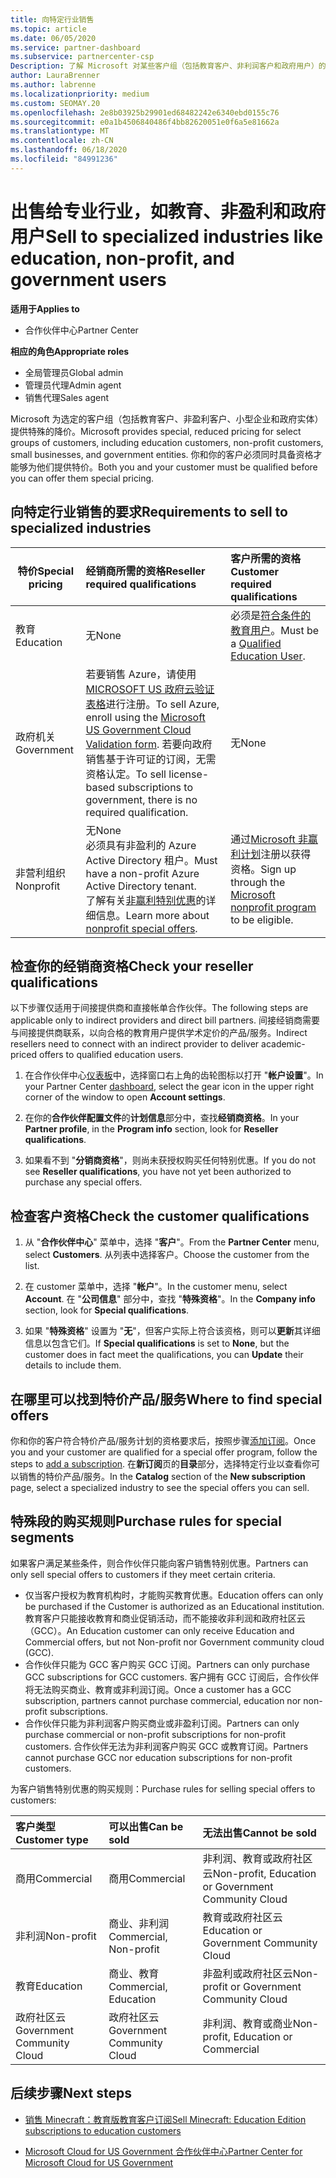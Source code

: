 ```yaml
---
title: 向特定行业销售
ms.topic: article
ms.date: 06/05/2020
ms.service: partner-dashboard
ms.subservice: partnercenter-csp
Description: 了解 Microsoft 对某些客户组（包括教育客户、非利润客户和政府用户）的特殊定价的定价。
author: LauraBrenner
ms.author: labrenne
ms.localizationpriority: medium
ms.custom: SEOMAY.20
ms.openlocfilehash: 2e8b03925b29901ed68482242e6340ebd0155c76
ms.sourcegitcommit: e0a1b4506840486f4bb82620051e0f6a5e81662a
ms.translationtype: MT
ms.contentlocale: zh-CN
ms.lasthandoff: 06/18/2020
ms.locfileid: "84991236"
---
```

# <a name="sell-to-specialized-industries-like-education-non-profit-and-government-users"></a><span data-ttu-id="20010-103">出售给专业行业，如教育、非盈利和政府用户</span><span class="sxs-lookup"><span data-stu-id="20010-103">Sell to specialized industries like education, non-profit, and government users</span></span>

<span data-ttu-id="20010-104">**适用于**</span><span class="sxs-lookup"><span data-stu-id="20010-104">**Applies to**</span></span>

- <span data-ttu-id="20010-105">合作伙伴中心</span><span class="sxs-lookup"><span data-stu-id="20010-105">Partner Center</span></span>

<span data-ttu-id="20010-106">**相应的角色**</span><span class="sxs-lookup"><span data-stu-id="20010-106">**Appropriate roles**</span></span>

- <span data-ttu-id="20010-107">全局管理员</span><span class="sxs-lookup"><span data-stu-id="20010-107">Global admin</span></span>
- <span data-ttu-id="20010-108">管理员代理</span><span class="sxs-lookup"><span data-stu-id="20010-108">Admin agent</span></span>
- <span data-ttu-id="20010-109">销售代理</span><span class="sxs-lookup"><span data-stu-id="20010-109">Sales agent</span></span>

<span data-ttu-id="20010-110">Microsoft 为选定的客户组（包括教育客户、非盈利客户、小型企业和政府实体）提供特殊的降价。</span><span class="sxs-lookup"><span data-stu-id="20010-110">Microsoft provides special, reduced pricing for select groups of customers, including education customers, non-profit customers, small businesses, and government entities.</span></span> <span data-ttu-id="20010-111">你和你的客户必须同时具备资格才能够为他们提供特价。</span><span class="sxs-lookup"><span data-stu-id="20010-111">Both you and your customer must be qualified before you can offer them special pricing.</span></span> 

## <a name="requirements-to-sell-to-specialized-industries"></a><span data-ttu-id="20010-112">向特定行业销售的要求</span><span class="sxs-lookup"><span data-stu-id="20010-112">Requirements to sell to specialized industries</span></span>

|<span data-ttu-id="20010-113">**特价**</span><span class="sxs-lookup"><span data-stu-id="20010-113">**Special pricing**</span></span>   |<span data-ttu-id="20010-114">**经销商所需的资格**</span><span class="sxs-lookup"><span data-stu-id="20010-114">**Reseller required qualifications**</span></span>   |<span data-ttu-id="20010-115">**客户所需的资格**</span><span class="sxs-lookup"><span data-stu-id="20010-115">**Customer required qualifications**</span></span>   |
|----------------------------|:---------------------------------|:------------------------------------------|
|<span data-ttu-id="20010-116">教育</span><span class="sxs-lookup"><span data-stu-id="20010-116">Education</span></span>   |<span data-ttu-id="20010-117">无</span><span class="sxs-lookup"><span data-stu-id="20010-117">None</span></span>   | <span data-ttu-id="20010-118">必须是[符合条件的教育用户](https://www.microsoftvolumelicensing.com/DocumentSearch.aspx?Mode=3&DocumentTypeId=7)。</span><span class="sxs-lookup"><span data-stu-id="20010-118">Must be a [Qualified Education User](https://www.microsoftvolumelicensing.com/DocumentSearch.aspx?Mode=3&DocumentTypeId=7).</span></span>   |
|<span data-ttu-id="20010-119">政府机关</span><span class="sxs-lookup"><span data-stu-id="20010-119">Government</span></span>   |<span data-ttu-id="20010-120">若要销售 Azure，请使用[MICROSOFT US 政府云验证表格](https://azuregov.microsoft.com/csp)进行注册。</span><span class="sxs-lookup"><span data-stu-id="20010-120">To sell Azure, enroll using the [Microsoft US Government Cloud Validation form](https://azuregov.microsoft.com/csp).</span></span> <span data-ttu-id="20010-121">若要向政府销售基于许可证的订阅，无需资格认定。</span><span class="sxs-lookup"><span data-stu-id="20010-121">To sell license-based subscriptions to government, there is no required qualification.</span></span>|   <span data-ttu-id="20010-122">无</span><span class="sxs-lookup"><span data-stu-id="20010-122">None</span></span>|
|<span data-ttu-id="20010-123">非营利组织</span><span class="sxs-lookup"><span data-stu-id="20010-123">Nonprofit</span></span>  |<span data-ttu-id="20010-124">无</span><span class="sxs-lookup"><span data-stu-id="20010-124">None</span></span><br/> <span data-ttu-id="20010-125">必须具有非盈利的 Azure Active Directory 租户。</span><span class="sxs-lookup"><span data-stu-id="20010-125">Must have a non-profit Azure Active Directory tenant.</span></span><br/> <span data-ttu-id="20010-126">了解有关[非赢利特别优惠](https://assetsprod.microsoft.com/mpn/nonprofit-skus-in-csp-faq.pdf)的详细信息。</span><span class="sxs-lookup"><span data-stu-id="20010-126">Learn more about [nonprofit special offers](https://assetsprod.microsoft.com/mpn/nonprofit-skus-in-csp-faq.pdf).</span></span>   |<span data-ttu-id="20010-127">通过[Microsoft 非赢利计划](https://nonprofit.microsoft.com/#/register)注册以获得资格。</span><span class="sxs-lookup"><span data-stu-id="20010-127">Sign up through the [Microsoft nonprofit program](https://nonprofit.microsoft.com/#/register) to be eligible.</span></span>   |

## <a name="check-your-reseller-qualifications"></a><span data-ttu-id="20010-128">检查你的经销商资格</span><span class="sxs-lookup"><span data-stu-id="20010-128">Check your reseller qualifications</span></span>

<span data-ttu-id="20010-129">以下步骤仅适用于间接提供商和直接帐单合作伙伴。</span><span class="sxs-lookup"><span data-stu-id="20010-129">The following steps are applicable only to indirect providers and direct bill partners.</span></span> <span data-ttu-id="20010-130">间接经销商需要与间接提供商联系，以向合格的教育用户提供学术定价的产品/服务。</span><span class="sxs-lookup"><span data-stu-id="20010-130">Indirect resellers need to connect with an indirect provider to deliver academic-priced offers to qualified education users.</span></span>

1. <span data-ttu-id="20010-131">在合作伙伴中心[仪表板](https://partner.microsoft.com/dashboard)中，选择窗口右上角的齿轮图标以打开 "**帐户设置**"。</span><span class="sxs-lookup"><span data-stu-id="20010-131">In your Partner Center [dashboard](https://partner.microsoft.com/dashboard), select the gear icon in the upper right corner of the window to open **Account settings**.</span></span>

2. <span data-ttu-id="20010-132">在你的**合作伙伴配置文件**的**计划信息**部分中，查找**经销商资格**。</span><span class="sxs-lookup"><span data-stu-id="20010-132">In your **Partner profile**, in the **Program info** section, look for **Reseller qualifications**.</span></span>

3. <span data-ttu-id="20010-133">如果看不到 "**分销商资格**"，则尚未获授权购买任何特别优惠。</span><span class="sxs-lookup"><span data-stu-id="20010-133">If you do not see **Reseller qualifications**, you have not yet been authorized to purchase any special offers.</span></span>

## <a name="check-the-customer-qualifications"></a><span data-ttu-id="20010-134">检查客户资格</span><span class="sxs-lookup"><span data-stu-id="20010-134">Check the customer qualifications</span></span>

1. <span data-ttu-id="20010-135">从 "**合作伙伴中心**" 菜单中，选择 "**客户**"。</span><span class="sxs-lookup"><span data-stu-id="20010-135">From the **Partner Center** menu, select **Customers**.</span></span> <span data-ttu-id="20010-136">从列表中选择客户。</span><span class="sxs-lookup"><span data-stu-id="20010-136">Choose the customer from the list.</span></span>

2. <span data-ttu-id="20010-137">在 customer 菜单中，选择 "**帐户**"。</span><span class="sxs-lookup"><span data-stu-id="20010-137">In the customer menu, select **Account**.</span></span> <span data-ttu-id="20010-138">在 "**公司信息**" 部分中，查找 "**特殊资格**"。</span><span class="sxs-lookup"><span data-stu-id="20010-138">In the **Company info** section, look for **Special qualifications**.</span></span>

3. <span data-ttu-id="20010-139">如果 "**特殊资格**" 设置为 "**无**"，但客户实际上符合该资格，则可以**更新**其详细信息以包含它们。</span><span class="sxs-lookup"><span data-stu-id="20010-139">If **Special qualifications** is set to **None**, but the customer does in fact meet the qualifications, you can **Update** their details to include them.</span></span>

## <a name="where-to-find-special-offers"></a><span data-ttu-id="20010-140">在哪里可以找到特价产品/服务</span><span class="sxs-lookup"><span data-stu-id="20010-140">Where to find special offers</span></span>

<span data-ttu-id="20010-141">你和你的客户符合特价产品/服务计划的资格要求后，按照步骤[添加订阅](create-a-new-subscription.md)。</span><span class="sxs-lookup"><span data-stu-id="20010-141">Once you and your customer are qualified for a special offer program, follow the steps to [add a subscription](create-a-new-subscription.md).</span></span> <span data-ttu-id="20010-142">在**新订阅**页的**目录**部分，选择特定行业以查看你可以销售的特价产品/服务。</span><span class="sxs-lookup"><span data-stu-id="20010-142">In the **Catalog** section of the **New subscription** page, select a specialized industry to see the special offers you can sell.</span></span>

## <a name="purchase-rules-for-special-segments"></a><span data-ttu-id="20010-143">特殊段的购买规则</span><span class="sxs-lookup"><span data-stu-id="20010-143">Purchase rules for special segments</span></span>

<span data-ttu-id="20010-144">如果客户满足某些条件，则合作伙伴只能向客户销售特别优惠。</span><span class="sxs-lookup"><span data-stu-id="20010-144">Partners can only sell special offers to customers if they meet certain criteria.</span></span> 

- <span data-ttu-id="20010-145">仅当客户授权为教育机构时，才能购买教育优惠。</span><span class="sxs-lookup"><span data-stu-id="20010-145">Education offers can only be purchased if the Customer is authorized as an Educational institution.</span></span> <span data-ttu-id="20010-146">教育客户只能接收教育和商业促销活动，而不能接收非利润和政府社区云（GCC）。</span><span class="sxs-lookup"><span data-stu-id="20010-146">An Education customer can only receive Education and Commercial offers, but not Non-profit nor Government community cloud (GCC).</span></span>
- <span data-ttu-id="20010-147">合作伙伴只能为 GCC 客户购买 GCC 订阅。</span><span class="sxs-lookup"><span data-stu-id="20010-147">Partners can only purchase GCC subscriptions for GCC customers.</span></span> <span data-ttu-id="20010-148">客户拥有 GCC 订阅后，合作伙伴将无法购买商业、教育或非利润订阅。</span><span class="sxs-lookup"><span data-stu-id="20010-148">Once a customer has a GCC subscription, partners cannot purchase commercial, education nor non-profit subscriptions.</span></span> 
- <span data-ttu-id="20010-149">合作伙伴只能为非利润客户购买商业或非盈利订阅。</span><span class="sxs-lookup"><span data-stu-id="20010-149">Partners can only purchase commercial or non-profit subscriptions for non-profit customers.</span></span> <span data-ttu-id="20010-150">合作伙伴无法为非利润客户购买 GCC 或教育订阅。</span><span class="sxs-lookup"><span data-stu-id="20010-150">Partners cannot purchase GCC nor education subscriptions for non-profit customers.</span></span>

<span data-ttu-id="20010-151">为客户销售特别优惠的购买规则：</span><span class="sxs-lookup"><span data-stu-id="20010-151">Purchase rules for selling special offers to customers:</span></span>

|<span data-ttu-id="20010-152">**客户类型**</span><span class="sxs-lookup"><span data-stu-id="20010-152">**Customer type**</span></span>   |<span data-ttu-id="20010-153">**可以出售**</span><span class="sxs-lookup"><span data-stu-id="20010-153">**Can be sold**</span></span>   |<span data-ttu-id="20010-154">**无法出售**</span><span class="sxs-lookup"><span data-stu-id="20010-154">**Cannot be sold**</span></span>   |
|:----------------------------|:---------------------------------|:------------------------------------------|
| <span data-ttu-id="20010-155">商用</span><span class="sxs-lookup"><span data-stu-id="20010-155">Commercial</span></span> |<span data-ttu-id="20010-156">商用</span><span class="sxs-lookup"><span data-stu-id="20010-156">Commercial</span></span> | <span data-ttu-id="20010-157">非利润、教育或政府社区云</span><span class="sxs-lookup"><span data-stu-id="20010-157">Non-profit, Education or Government Community Cloud</span></span> |
| <span data-ttu-id="20010-158">非利润</span><span class="sxs-lookup"><span data-stu-id="20010-158">Non-profit</span></span> |<span data-ttu-id="20010-159">商业、非利润</span><span class="sxs-lookup"><span data-stu-id="20010-159">Commercial, Non-profit</span></span> | <span data-ttu-id="20010-160">教育或政府社区云</span><span class="sxs-lookup"><span data-stu-id="20010-160">Education or Government Community Cloud</span></span> |
| <span data-ttu-id="20010-161">教育</span><span class="sxs-lookup"><span data-stu-id="20010-161">Education</span></span> |<span data-ttu-id="20010-162">商业、教育</span><span class="sxs-lookup"><span data-stu-id="20010-162">Commercial, Education</span></span> | <span data-ttu-id="20010-163">非盈利或政府社区云</span><span class="sxs-lookup"><span data-stu-id="20010-163">Non-profit or Government Community Cloud</span></span> |
| <span data-ttu-id="20010-164">政府社区云</span><span class="sxs-lookup"><span data-stu-id="20010-164">Government Community Cloud</span></span> |<span data-ttu-id="20010-165">政府社区云</span><span class="sxs-lookup"><span data-stu-id="20010-165">Government Community Cloud</span></span> | <span data-ttu-id="20010-166">非利润、教育或商业</span><span class="sxs-lookup"><span data-stu-id="20010-166">Non-profit, Education or Commercial</span></span> |

## <a name="next-steps"></a><span data-ttu-id="20010-167">后续步骤</span><span class="sxs-lookup"><span data-stu-id="20010-167">Next steps</span></span>

- [<span data-ttu-id="20010-168">销售 Minecraft：教育版教育客户订阅</span><span class="sxs-lookup"><span data-stu-id="20010-168">Sell Minecraft: Education Edition subscriptions to education customers</span></span>](minecraft-subscriptions.md)

- [<span data-ttu-id="20010-169">Microsoft Cloud for US Government 合作伙伴中心</span><span class="sxs-lookup"><span data-stu-id="20010-169">Partner Center for Microsoft Cloud for US Government</span></span>](partner-center-for-microsoft-us-govt-cloud.md)
